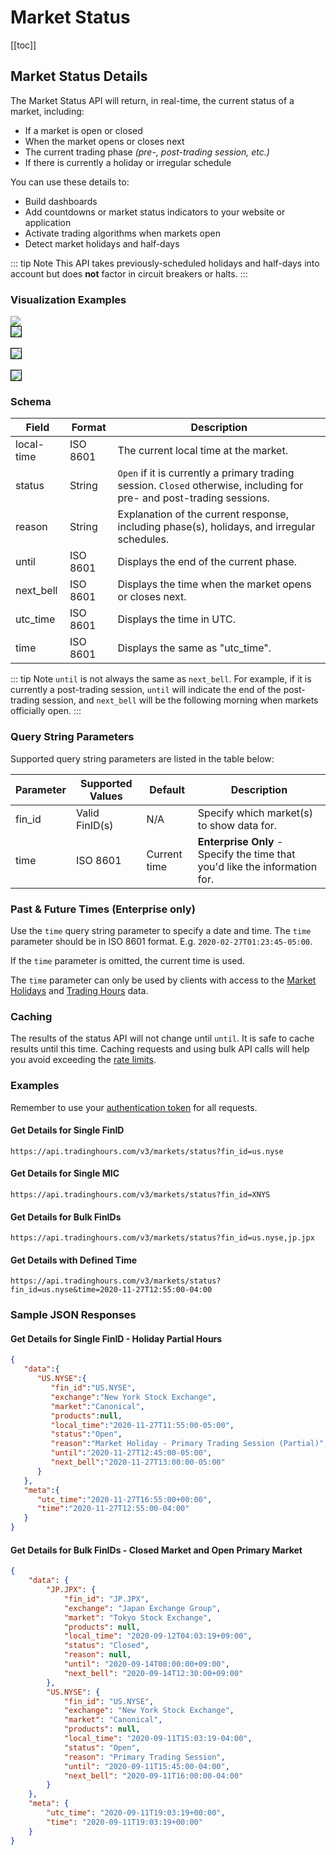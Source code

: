 # Market Status

[[toc]]

## Market Status Details
The Market Status API will return, in real-time, the current status of a market, including:
- If a market is open or closed
- When the market opens or closes next
- The current trading phase _(pre-, post-trading session, etc.)_
- If there is currently a holiday or irregular schedule

You can use these details to:
- Build dashboards
- Add countdowns or market status indicators to your website or application
- Activate trading algorithms when markets open
- Detect market holidays and half-days

::: tip Note
This API takes previously-scheduled holidays and half-days into account but does **not** factor in circuit breakers or halts.
:::

### Visualization Examples

<img src="../../images/phone-countdowns.png" style="max-height: 400px;">
<br>
<img src="../../images/countdown-nyse.png" style="border:1px solid black;">
<br>
<br>
<img src="../../images/countdown-jpx.png" style="border:1px solid black;">
<br>
<br>
<img src="../../images/countdowns.png" style="border:1px solid black;">


### Schema
| Field | Format | Description |
| ------------- | ------------- | --------- |
| local-time | ISO 8601 | The current local time at the market. |
| status | String | `Open` if it is currently a primary trading session. `Closed` otherwise, including for pre- and post-trading sessions. |
| reason | String | Explanation of the current response, including phase(s), holidays, and irregular schedules. |
| until | ISO 8601 | Displays the end of the current phase. |
| next_bell | ISO 8601 | Displays the time when the market opens or closes next. |
| utc_time | ISO 8601 | Displays the time in UTC. |
| time | ISO 8601 | Displays the same as "utc_time". |


::: tip Note
`until` is not always the same as `next_bell`. For example, if it is currently a post-trading session, `until` will indicate the end of the post-trading session, and `next_bell` will be the following morning when markets officially open.
:::

### Query String Parameters
Supported query string parameters are listed in the table below:

| Parameter | Supported Values | Default | Description |
| ------------- | ------------- | --------- | --------- |
| fin_id | Valid FinID(s) | N/A | Specify which market(s) to show data for. |
| time | ISO 8601 | Current time | **Enterprise Only** - Specify the time that you'd like the information for. |

### Past & Future Times (Enterprise only)

Use the `time` query string parameter to specify a date and time. The `time` parameter should be in ISO 8601 format. E.g. `2020-02-27T01:23:45-05:00`.

If the `time` parameter is omitted, the current time is used.

The `time` parameter can only be used by clients with access to the [Market Holidays](/3.x/enterprise/market-holidays) and [Trading Hours](/3.x/enterprise/trading-hours) data.

### Caching

The results of the status API will not change until `until`.
It is safe to cache results until this time.
Caching requests and using bulk API calls will help you avoid exceeding the [rate limits](../api-details.md#rate-limits).

### Examples
Remember to use your [authentication token](../authentication.md) for all requests.

#### Get Details for Single FinID

```
https://api.tradinghours.com/v3/markets/status?fin_id=us.nyse
```
#### Get Details for Single MIC
```
https://api.tradinghours.com/v3/markets/status?fin_id=XNYS
```

#### Get Details for Bulk FinIDs
```
https://api.tradinghours.com/v3/markets/status?fin_id=us.nyse,jp.jpx
```

#### Get Details with Defined Time
```
https://api.tradinghours.com/v3/markets/status?fin_id=us.nyse&time=2020-11-27T12:55:00-04:00
```

### Sample JSON Responses

#### Get Details for Single FinID - Holiday Partial Hours
``` json
{
   "data":{
      "US.NYSE":{
         "fin_id":"US.NYSE",
         "exchange":"New York Stock Exchange",
         "market":"Canonical",
         "products":null,
         "local_time":"2020-11-27T11:55:00-05:00",
         "status":"Open",
         "reason":"Market Holiday - Primary Trading Session (Partial)",
         "until":"2020-11-27T12:45:00-05:00",
         "next_bell":"2020-11-27T13:00:00-05:00"
      }
   },
   "meta":{
      "utc_time":"2020-11-27T16:55:00+00:00",
      "time":"2020-11-27T12:55:00-04:00"
   }
}
```

#### Get Details for Bulk FinIDs - Closed Market and Open Primary Market
```json
{
    "data": {
        "JP.JPX": {
            "fin_id": "JP.JPX",
            "exchange": "Japan Exchange Group",
            "market": "Tokyo Stock Exchange",
            "products": null,
            "local_time": "2020-09-12T04:03:19+09:00",
            "status": "Closed",
            "reason": null,
            "until": "2020-09-14T08:00:00+09:00",
            "next_bell": "2020-09-14T12:30:00+09:00"
        },
        "US.NYSE": {
            "fin_id": "US.NYSE",
            "exchange": "New York Stock Exchange",
            "market": "Canonical",
            "products": null,
            "local_time": "2020-09-11T15:03:19-04:00",
            "status": "Open",
            "reason": "Primary Trading Session",
            "until": "2020-09-11T15:45:00-04:00",
            "next_bell": "2020-09-11T16:00:00-04:00"
        }
    },
    "meta": {
        "utc_time": "2020-09-11T19:03:19+00:00",
        "time": "2020-09-11T19:03:19+00:00"
    }
}
```
